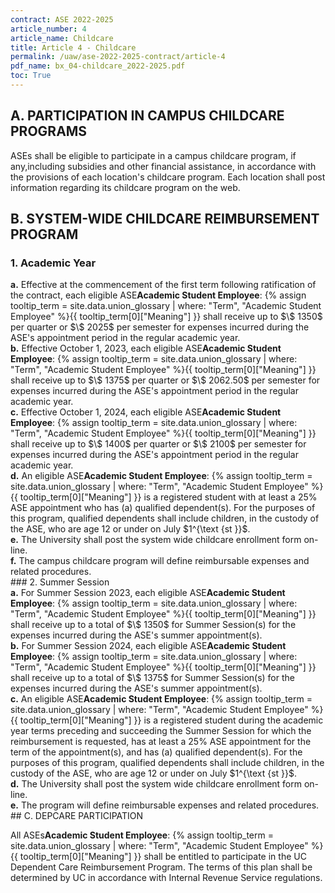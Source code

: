 ```yaml
---
contract: ASE 2022-2025
article_number: 4
article_name: Childcare 
title: Article 4 - Childcare 
permalink: /uaw/ase-2022-2025-contract/article-4
pdf_name: bx_04-childcare_2022-2025.pdf
toc: True
---
```



## A. PARTICIPATION IN CAMPUS CHILDCARE PROGRAMS

ASEs shall be eligible to participate in a campus childcare program, if any,including subsidies and other financial assistance, in accordance with the provisions of each location's childcare program. Each location shall post information regarding its childcare program on the web.

## B. SYSTEM-WIDE CHILDCARE REIMBURSEMENT PROGRAM

### 1. Academic Year

<div class="lvl3"><b>a.</b> Effective at the commencement of the first term following ratification of the contract, each eligible <span class="tooltip">ASE<span class="tooltip-text"><b>Academic Student Employee</b>: {% assign tooltip_term = site.data.union_glossary | where: "Term", "Academic Student Employee" %}{{ tooltip_term[0]["Meaning"] }}</span></span> shall receive up to $\$ 1350$ per quarter or $\$ 2025$ per semester for expenses incurred during the ASE's appointment period in the regular academic year.</div>
<div class="lvl3"><b>b.</b> Effective October 1, 2023, each eligible <span class="tooltip">ASE<span class="tooltip-text"><b>Academic Student Employee</b>: {% assign tooltip_term = site.data.union_glossary | where: "Term", "Academic Student Employee" %}{{ tooltip_term[0]["Meaning"] }}</span></span> shall receive up to $\$ 1375$ per quarter or $\$ 2062.50$ per semester for expenses incurred during the ASE's appointment period in the regular academic year.</div>
<div class="lvl3"><b>c.</b> Effective October 1, 2024, each eligible <span class="tooltip">ASE<span class="tooltip-text"><b>Academic Student Employee</b>: {% assign tooltip_term = site.data.union_glossary | where: "Term", "Academic Student Employee" %}{{ tooltip_term[0]["Meaning"] }}</span></span> shall receive up to $\$ 1400$ per quarter or $\$ 2100$ per semester for expenses incurred during the ASE's appointment period in the regular academic year.</div>
<div class="lvl3"><b>d.</b> An eligible <span class="tooltip">ASE<span class="tooltip-text"><b>Academic Student Employee</b>: {% assign tooltip_term = site.data.union_glossary | where: "Term", "Academic Student Employee" %}{{ tooltip_term[0]["Meaning"] }}</span></span> is a registered student with at least a 25% ASE appointment who has (a) qualified dependent(s). For the purposes of this program, qualified dependents shall include children, in the custody of the ASE, who are age 12 or under on July $1^{\text {st }}$.</div>
<div class="lvl3"><b>e.</b> The University shall post the system wide childcare enrollment form on-line.</div>
<div class="lvl3"><b>f.</b> The campus childcare program will define reimbursable expenses and related procedures.
</div>
### 2. Summer Session

<div class="lvl3"><b>a.</b> For Summer Session 2023, each eligible <span class="tooltip">ASE<span class="tooltip-text"><b>Academic Student Employee</b>: {% assign tooltip_term = site.data.union_glossary | where: "Term", "Academic Student Employee" %}{{ tooltip_term[0]["Meaning"] }}</span></span> shall receive up to a total of $\$ 1350$ for Summer Session(s) for the expenses incurred during the ASE's summer appointment(s).</div>
<div class="lvl3"><b>b.</b> For Summer Session 2024, each eligible <span class="tooltip">ASE<span class="tooltip-text"><b>Academic Student Employee</b>: {% assign tooltip_term = site.data.union_glossary | where: "Term", "Academic Student Employee" %}{{ tooltip_term[0]["Meaning"] }}</span></span> shall receive up to a total of $\$ 1375$ for Summer Session(s) for the expenses incurred during the ASE's summer appointment(s).</div>
<div class="lvl3"><b>c.</b> An eligible <span class="tooltip">ASE<span class="tooltip-text"><b>Academic Student Employee</b>: {% assign tooltip_term = site.data.union_glossary | where: "Term", "Academic Student Employee" %}{{ tooltip_term[0]["Meaning"] }}</span></span> is a registered student during the academic year terms preceding and succeeding the Summer Session for which the reimbursement is requested, has at least a 25% ASE appointment for the term of the appointment(s), and has (a) qualified dependent(s). For the purposes of this program, qualified dependents shall include children, in the custody of the ASE, who are age 12 or under on July $1^{\text {st }}$.</div>
<div class="lvl3"><b>d.</b> The University shall post the system wide childcare enrollment form on-line.</div>
<div class="lvl3"><b>e.</b> The program will define reimbursable expenses and related procedures.
</div>
## C. DEPCARE PARTICIPATION

All <span class="tooltip">ASEs<span class="tooltip-text"><b>Academic Student Employee</b>: {% assign tooltip_term = site.data.union_glossary | where: "Term", "Academic Student Employee" %}{{ tooltip_term[0]["Meaning"] }}</span></span> shall be entitled to participate in the UC Dependent Care Reimbursement Program. The terms of this plan shall be determined by UC in accordance with Internal Revenue Service regulations.

